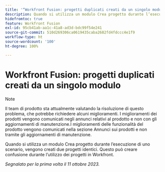 ```yaml
---
title: '“Workfront Fusion: progetti duplicati creati da un singolo modulo”'
description: Quando si utilizza un modulo Crea progetto durante l’esecuzione di uno scenario, vengono creati due progetti identici. Questo può creare confusione durante l’utilizzo dei progetti in Workfront.
hidefromtoc: true
feature: Workfront Fusion
exl-id: 95cb41ab-aa1c-41a8-ad3d-bdc99f54e241
source-git-commit: 510d269306ca0619435caba2682fd4fdccc4e1f9
workflow-type: ht
source-wordcount: '100'
ht-degree: 100%

---
```


# Workfront Fusion: progetti duplicati creati da un singolo modulo

<!--Fusion, WF TOCs-->

>[!NOTE]
>
>Il team di prodotto sta attualmente valutando la risoluzione di questo problema, che potrebbe richiedere alcuni miglioramenti. I miglioramenti dei prodotti vengono comunicati negli annunci relativi al prodotto e non con gli aggiornamenti di manutenzione.I miglioramenti delle funzionalità del prodotto vengono comunicati nella sezione Annunci sui prodotti e non tramite gli aggiornamenti di manutenzione.

Quando si utilizza un modulo Crea progetto durante l’esecuzione di uno scenario, vengono creati due progetti identici. Questo può creare confusione durante l’utilizzo dei progetti in Workfront.

_Segnalato per la prima volta il 11 ottobre 2023._
